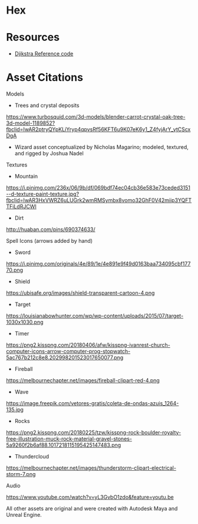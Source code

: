# Hex

# Resources
* [Djikstra Reference code](https://www.coderslexicon.com/dijkstras-algorithm-for-c/) 

# Asset Citations
Models
* Trees and crystal deposits 

https://www.turbosquid.com/3d-models/blender-carrot-crystal-oak-tree-3d-model-1189852?fbclid=IwAR2ptryQYpKLiYryp4qpvsRf56KFT6u9K07eK6y1_Z4fyjArY_ytCScxDgA
* Wizard asset conceptualized by Nicholas Magarino; modeled, textured, and rigged by Joshua Nadel

Textures
* Mountain

https://i.pinimg.com/236x/06/9b/df/069bdf74ec04cb36e583e73ceded3151--d-texture-paint-texture.jpg?fbclid=IwAR3HxVWRZ6uLUGrk2wmRMSymbx8vomo32GhF0V42miip3YQFTTFiLdRJCWI
* Dirt 

http://huaban.com/pins/690374633/

Spell Icons (arrows added by hand)
* Sword

https://i.pinimg.com/originals/4e/89/1e/4e891e9f49d0163baa734095cbf17770.png
* Shield

https://ubisafe.org/images/shield-transparent-cartoon-4.png
* Target

https://louisianabowhunter.com/wp/wp-content/uploads/2015/07/target-1030x1030.png
* Timer

https://png2.kisspng.com/20180406/afw/kisspng-ivanrest-church-computer-icons-arrow-computer-prog-stopwatch-5ac767b212c8e8.202998201523017650077.png
* Fireball 

https://melbournechapter.net/images/fireball-clipart-red-4.png
* Wave

https://image.freepik.com/vetores-gratis/coleta-de-ondas-azuis_1264-135.jpg 
* Rocks

https://png2.kisspng.com/20180225/tzw/kisspng-rock-boulder-royalty-free-illustration-muck-rock-material-gravel-stones-5a9260f2b6af88.1017218115195425147483.png
* Thundercloud

https://melbournechapter.net/images/thunderstorm-clipart-electrical-storm-7.png

Audio

https://www.youtube.com/watch?v=yL3GvbO1zdo&feature=youtu.be

All other assets are original and were created with Autodesk Maya and Unreal Engine.

